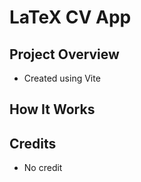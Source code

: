 # LaTeX CV App

## Project Overview

- Created using Vite

## How It Works

## Credits

- No credit
